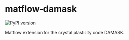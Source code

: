 # matflow-damask

[![PyPI version](https://img.shields.io/pypi/v/matflow_damask.svg)](https://pypi.python.org/pypi/matflow_damask)

Matflow extension for the crystal plasticity code DAMASK.
